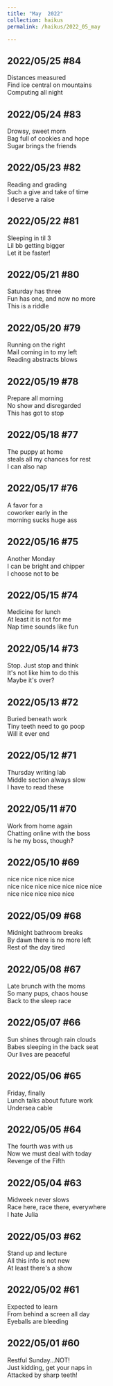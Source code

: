 ```yaml
---
title: "May  2022"
collection: haikus
permalink: /haikus/2022_05_may

---
```

## 2022/05/25 #84
Distances measured \
Find ice central on mountains \
Computing all night

## 2022/05/24 #83
Drowsy, sweet morn \
Bag full of cookies and hope \
Sugar brings the friends

## 2022/05/23 #82
Reading and grading \
Such a give and take of time \
I deserve a raise

## 2022/05/22 #81
Sleeping in til 3 \
Lil bb getting bigger \
Let it be faster!

## 2022/05/21 #80
Saturday has three \
Fun has one, and now no more \
This is a riddle

## 2022/05/20 #79
Running on the right \
Mail coming in to my left \
Reading abstracts blows

## 2022/05/19 #78
Prepare all morning \
No show and disregarded \
This has got to stop

## 2022/05/18 #77
The puppy at home \
steals all my chances for rest \
I can also nap

## 2022/05/17 #76
A favor for a \
coworker early in the  \
morning sucks huge ass

## 2022/05/16 #75
Another Monday \
I can be bright and chipper \
I choose not to be

## 2022/05/15 #74
Medicine for lunch \
At least it is not for me \
Nap time sounds like fun

## 2022/05/14 #73
Stop. Just stop and think \
It's not like him to do this \
Maybe it's over?

## 2022/05/13 #72
Buried beneath work \
Tiny teeth need to go poop \
Will it ever end

## 2022/05/12 #71
Thursday writing lab \
Middle section always slow \
I have to read these

## 2022/05/11 #70
Work from home again \
Chatting online with the boss \
Is he my boss, though?

## 2022/05/10 #69
nice nice nice nice nice \
nice nice nice nice nice nice nice \
nice nice nice nice nice

## 2022/05/09 #68
Midnight bathroom breaks \
By dawn there is no more left \
Rest of the day tired

## 2022/05/08 #67
Late brunch with the moms \
So many pups, chaos house \
Back to the sleep race

## 2022/05/07 #66
Sun shines through rain clouds\
Babes sleeping in the back seat \
Our lives are peaceful

## 2022/05/06 #65
Friday, finally\
Lunch talks about future work \
Undersea cable

## 2022/05/05 #64
The fourth was with us \
Now we must deal with today \
Revenge of the Fifth

## 2022/05/04 #63
Midweek never slows \
Race here, race there, everywhere \
I hate Julia

## 2022/05/03 #62
Stand up and lecture \
All this info is not new \
At least there's a show

## 2022/05/02 #61
Expected to learn \
From behind a screen all day \
Eyeballs are bleeding

## 2022/05/01 #60
Restful Sunday...NOT! \
Just kidding, get your naps in \
Attacked by sharp teeth!


<!-- Tana on eesti
vabariigiaastapaev
joogid koigile -->



<!-- Heading 1
======

Heading 2  
======

Heading 3
====== -->
